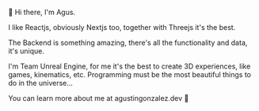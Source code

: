 🖖 Hi there, I'm Agus.

I like Reactjs, obviously Nextjs too, together with Threejs it's the best. 

The Backend is something amazing, there's all the functionality and data, it's unique. 

I'm Team Unreal Engine, for me it's the best to create 3D experiences, like games, kinematics, etc.
Programming must be the most beautiful things to do in the universe...

You can learn more about me at agustingonzalez.dev 🤛
